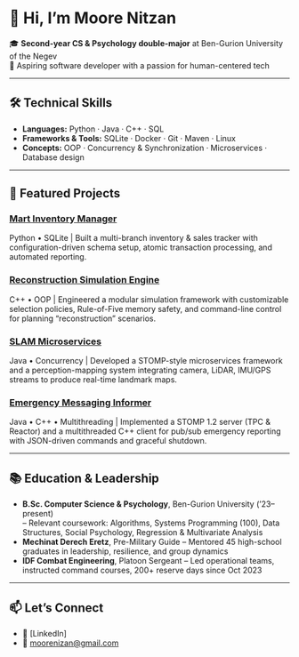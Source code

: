 # 👋 Hi, I’m Moore Nitzan

🎓 **Second-year CS & Psychology double-major** at Ben-Gurion University of the Negev  
💼 Aspiring software developer with a passion for human-centered tech

---

## 🛠️ Technical Skills

- **Languages:** Python · Java · C++ · SQL  
- **Frameworks & Tools:** SQLite · Docker · Git · Maven · Linux 
- **Concepts:** OOP · Concurrency & Synchronization · Microservices · Database design

---

## 🚀 Featured Projects

### [Mart Inventory Manager](https://github.com/mooreni/Mart-Inventory-Manager.git)
Python • SQLite | Built a multi-branch inventory & sales tracker with configuration-driven schema setup, atomic transaction processing, and automated reporting.

### [Reconstruction Simulation Engine](https://github.com/mooreni/Reconstruction-Simulation-Engine.git)  
C++ • OOP | Engineered a modular simulation framework with customizable selection policies, Rule-of-Five memory safety, and command-line control for planning “reconstruction” scenarios.

### [SLAM Microservices](https://github.com/mooreni/GurionRock-SLAM-Microservices.git)  
Java • Concurrency | Developed a STOMP-style microservices framework and a perception-mapping system integrating camera, LiDAR, IMU/GPS streams to produce real-time landmark maps.

### [Emergency Messaging Informer](https://github.com/mooreni/Emergency-Messaging-Informer.git)  
Java • C++ • Multithreading | Implemented a STOMP 1.2 server (TPC & Reactor) and a multithreaded C++ client for pub/sub emergency reporting with JSON-driven commands and graceful shutdown.

---

## 📚 Education & Leadership

- **B.Sc. Computer Science & Psychology**, Ben-Gurion University (’23–present)  
  – Relevant coursework: Algorithms, Systems Programming (100), Data Structures, Social Psychology, Regression & Multivariate Analysis  
- **Mechinat Derech Eretz**, Pre-Military Guide – Mentored 45 high-school graduates in leadership, resilience, and group dynamics  
- **IDF Combat Engineering**, Platoon Sergeant – Led operational teams, instructed command courses, 200+ reserve days since Oct 2023

---

## 📫 Let’s Connect

- 🔗 [LinkedIn]  
- 📧 moorenizan@gmail.com

